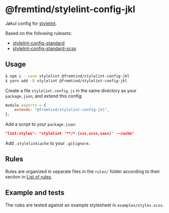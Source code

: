 # @fremtind/stylelint-config-jkl

Jøkul config for [stylelint](https://github.com/stylelint/stylelint).

Based on the following rulesets:

-   [stylelint-config-standard](https://github.com/stylelint/stylelint-config-standard)
-   [stylelint-config-standard-scss](https://github.com/stylelint-scss/stylelint-config-standard-scss)

## Usage

```bash
$ npm i --save stylelint @fremtind/stylelint-config-jkl
$ yarn add -D stylelint @fremtind/stylelint-config-jkl
```

Create a file `stylelint.config.js` in the same directory as your `package.json`, and extend this config:

```javascript
module.exports = {
    extends: "@fremtind/stylelint-config-jkl",
};
```

Add a script to your `package.json`:

```json
"lint:styles": "stylelint '**/*.{css,scss,sass}' --cache"
```

Add `.stylelintcache` to your `.gitignore`.

## Rules

Rules are organized in separate files in the `rules/` folder according to their seciton in [List of rules](https://stylelint.io/user-guide/rules/list).

## Example and tests

The rules are tested against an example stylesheet in `examples/styles.scss`.
